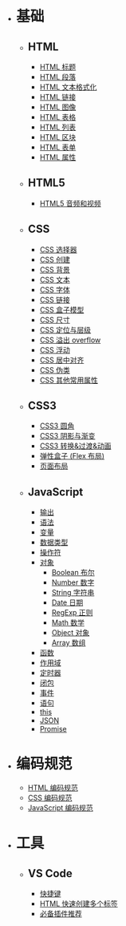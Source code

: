 <!--
 * @Author: shenxh
 * @Date: 2021-12-15 17:14:29
 * @LastEditors: shenxh
 * @LastEditTime: 2021-12-16 16:45:54
 * @Description: 目录
-->

- # 基础
  - ## HTML
    - [HTML 标题](./基础/HTML/HTML%20标题/README.md)
    - [HTML 段落](./基础/HTML/HTML%20段落/README.md)
    - [HTML 文本格式化](./基础/HTML/HTML%20文本格式化/README.md)
    - [HTML 链接](./基础/HTML/HTML%20链接/README.md)
    - [HTML 图像](./基础/HTML/HTML%20图像/README.md)
    - [HTML 表格](./基础/HTML/HTML%20表格/README.md)
    - [HTML 列表](./基础/HTML/HTML%20列表/README.md)
    - [HTML 区块](./基础/HTML/HTML%20区块/README.md)
    - [HTML 表单](./基础/HTML/HTML%20表单/README.md)
    - [HTML 属性](./基础/HTML/HTML%20属性/README.md)
  - ## HTML5
    - [HTML5 音频和视频](./基础/HTML5/HTML5%20音频和视频/README.md)
  - ## CSS
    - [CSS 选择器](./基础/CSS/CSS%20选择器/README.md)
    - [CSS 创建](./基础/CSS/CSS%20创建/README.md)
    - [CSS 背景](./基础/CSS/CSS%20背景/README.md)
    - [CSS 文本](./基础/CSS/CSS%20文本/README.md)
    - [CSS 字体](./基础/CSS/CSS%20字体/README.md)
    - [CSS 链接](./基础/CSS/CSS%20链接/README.md)
    - [CSS 盒子模型](./基础/CSS/CSS%20盒子模型/README.md)
    - [CSS 尺寸](./基础/CSS/CSS%20尺寸/README.md)
    - [CSS 定位与层级](./基础/CSS/CSS%20定位与层级/README.md)
    - [CSS 溢出 overflow](./基础/CSS/CSS%20溢出%20overflow/README.md)
    - [CSS 浮动](./基础/CSS/CSS%20浮动/README.md)
    - [CSS 居中对齐](./基础/CSS/CSS%20居中对齐/README.md)
    - [CSS 伪类](./基础/CSS/CSS%20伪类/README.md)
    - [CSS 其他常用属性](./基础/CSS/CSS%20其他常用属性/README.md)
  - ## CSS3
    - [CSS3 圆角](./基础/CSS3/CSS3%20圆角/README.md)
    - [CSS3 阴影与渐变](./基础/CSS3/CSS3%20阴影与渐变/README.md)
    - [CSS3 转换&过渡&动画](./基础/CSS3/CSS3%20转换&过渡&动画/README.md)
    - [弹性盒子 (Flex 布局)](./基础/CSS3/弹性盒子%20(Flex%20布局)/README.md)
    - [页面布局](./基础/CSS3/页面布局/README.md)
  - ## JavaScript
    - [输出](./基础/JavaScript)
    - [语法](./基础/JavaScript)
    - [变量](./基础/JavaScript)
    - [数据类型](./基础/JavaScript)
    - [操作符](./基础/JavaScript)
    - [对象](./基础/JavaScript)
      - [Boolean 布尔](./基础/JavaScript)
      - [Number 数字](./基础/JavaScript)
      - [String 字符串](./基础/JavaScript)
      - [Date 日期](./基础/JavaScript)
      - [RegExp 正则](./基础/JavaScript)
      - [Math 数学](./基础/JavaScript)
      - [Object 对象](./基础/JavaScript)
      - [Array 数组](./基础/JavaScript)
    - [函数](./基础/JavaScript)
    - [作用域](./基础/JavaScript)
    - [定时器](./基础/JavaScript)
    - [闭包](./基础/JavaScript)
    - [事件](./基础/JavaScript)
    - [语句](./基础/JavaScript)
    - [this](./基础/JavaScript)
    - [JSON](./基础/JavaScript)
    - [Promise](./基础/JavaScript)
- # 编码规范
  - [HTML 编码规范](./编码规范/HTML%20编码规范/README.md)
  - [CSS 编码规范](./编码规范/CSS%20编码规范/README.md)
  - [JavaScript 编码规范](./编码规范/JavaScript%20编码规范/README.md)
- # 工具
  - ## VS Code
    - [快捷键](./工具/VS%20Code/../VS%20Code/快捷键/README.md)
    - [HTML 快速创建多个标签](./工具/VS%20Code/HTML%20快速创建多个标签/README.md)
    - [必备插件推荐](./工具/VS%20Code/必备插件推荐/README.md)